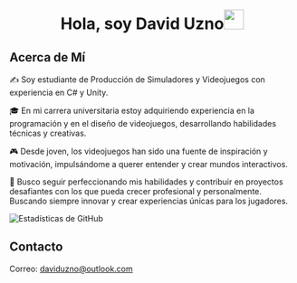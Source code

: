 <h1 align="center">Hola, soy David Uzno<img src="https://media.giphy.com/media/hvRJCLFzcasrR4ia7z/giphy.gif" width="35"></h1>

## Acerca de Mí
✍️ Soy estudiante de Producción de Simuladores y Videojuegos con experiencia en C# y Unity.  

🎓 En mi carrera universitaria estoy adquiriendo experiencia en la programación y en el diseño de videojuegos, desarrollando habilidades técnicas y creativas.  

🎮 Desde joven, los videojuegos han sido una fuente de inspiración y motivación, impulsándome a querer entender y crear mundos interactivos.  

🎯 Busco seguir perfeccionando mis habilidades y contribuir en proyectos desafiantes con los que pueda crecer profesional y personalmente. Buscando siempre innovar y crear experiencias únicas para los jugadores.

![Estadísticas de GitHub](https://github-readme-stats.vercel.app/api?username=david-uzno&show_icons=true&theme=transparent&locale=es)

## Contacto
Correo: [daviduzno@outlook.com](mailto:daviduzno@outlook.com)
